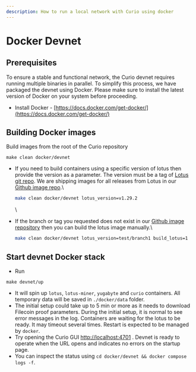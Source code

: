 ```yaml
---
description: How to run a local network with Curio using docker
---
```


# Docker Devnet

## Prerequisites

To ensure a stable and functional network, the Curio devnet requires running multiple binaries in parallel. To simplify this process, we have packaged the devnet using Docker. Please make sure to install the latest version of Docker on your system before proceeding.

* Install Docker - [https://docs.docker.com/get-docker/](https://docs.docker.com/get-docker/)

## Building Docker images

Build images from the root of the Curio repository

```
make clean docker/devnet
```

*   If you need to build containers using a specific version of lotus then provide the version as a parameter. The version must be a tag of [Lotus git repo](https://github.com/filecoin-project/lotus). We are shipping images  for all releases from Lotus in our [Github image repo](https://github.com/filecoin-shipyard/lotus-containers/pkgs/container/lotus-containers).\


    ```bash
    make clean docker/devnet lotus_version=v1.29.2
    ```

    \

*   If the branch or tag you requested does not exist in our [Github image repository](https://github.com/filecoin-shipyard/lotus-containers/pkgs/container/lotus-containers) then you can build the lotus image manually.\


    ```bash
    make clean docker/devnet lotus_version=test/branch1 build_lotus=1
    ```

## Start devnet Docker stack

* Run

```
make devnet/up
```

* It will spin up `lotus`, `lotus-miner`, `yugabyte` and `curio` containers. All temporary data will be saved in `./docker/data` folder.
* The initial setup could take up to 5 min or more as it needs to download Filecoin proof parameters. During the initial setup, it is normal to see error messages in the log. Containers are waiting for the lotus to be ready. It may timeout several times. Restart is expected to be managed by `docker`.
* Try opening the Curio GUI [http://localhost:4701](http://localhost:4701) . Devnet is ready to operate when the URL opens and indicates no errors on the startup page.
* You can inspect the status using `cd docker/devnet && docker compose logs -f`.
